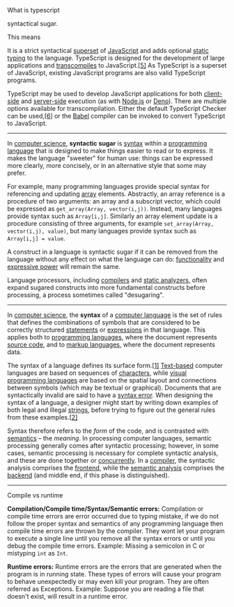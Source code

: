 What is typescript

syntactical sugar. 

This means

 It is a strict syntactical [superset](https://en.wikipedia.org/wiki/Superset) of [JavaScript](https://en.wikipedia.org/wiki/JavaScript) and adds optional [static typing](https://en.wikipedia.org/wiki/Static_typing) to the language. TypeScript is designed for the development of large applications and [transcompiles](https://en.wikipedia.org/wiki/Source-to-source_compiler) to JavaScript.[[5\]](https://en.wikipedia.org/wiki/TypeScript#cite_note-5) As TypeScript is a superset of JavaScript, existing JavaScript programs are also valid TypeScript programs.

TypeScript may be used to develop JavaScript applications for both [client-side](https://en.wikipedia.org/wiki/Client-side) and [server-side](https://en.wikipedia.org/wiki/Server-side) execution (as with [Node.js](https://en.wikipedia.org/wiki/Node.js) or [Deno](https://en.wikipedia.org/wiki/Deno_(software))). There are multiple options available for transcompilation. Either the default TypeScript Checker can be used,[[6\]](https://en.wikipedia.org/wiki/TypeScript#cite_note-6) or the [Babel](https://en.wikipedia.org/wiki/Babel_(transcompiler)) compiler can be invoked to convert TypeScript to JavaScript.

---

In [computer science](https://en.wikipedia.org/wiki/Computer_science), **syntactic sugar** is [syntax](https://en.wikipedia.org/wiki/Syntax_(programming_languages)) within a [programming language](https://en.wikipedia.org/wiki/Programming_language) that is designed to make things easier to read or to express. It makes the language "sweeter" for human use: things can be expressed more clearly, more concisely, or in an alternative style that some may prefer.

For example, many programming languages provide special syntax for referencing and updating [array](https://en.wikipedia.org/wiki/Array_data_type) elements. Abstractly, an array reference is a procedure of two arguments: an array and a subscript vector, which could be expressed as `get_array(Array, vector(i,j))`. Instead, many languages provide syntax such as `Array[i,j]`. Similarly an array element update is a procedure consisting of three arguments, for example `set_array(Array, vector(i,j), value)`, but many languages provide syntax such as `Array[i,j] = value`.

A construct in a language is syntactic sugar if it can be removed from the language without any effect on what the language can do: [functionality](https://en.wikipedia.org/wiki/Function_(engineering)) and [expressive power](https://en.wikipedia.org/wiki/Expressive_power_(computer_science)) will remain the same.

Language processors, including [compilers](https://en.wikipedia.org/wiki/Compiler) and [static analyzers](https://en.wikipedia.org/wiki/Static_program_analysis), often expand sugared constructs into more fundamental constructs before processing, a process sometimes called "desugaring".

----

In [computer science](https://en.wikipedia.org/wiki/Computer_science), the **syntax** of a [computer language](https://en.wikipedia.org/wiki/Computer_language) is the set of rules that defines the combinations of symbols that are considered to be correctly structured [statements](https://en.wikipedia.org/wiki/Statement_(computer_science)) or [expressions](https://en.wikipedia.org/wiki/Expression_(computer_science)) in that language. This applies both to [programming languages](https://en.wikipedia.org/wiki/Programming_language), where the document represents [source code](https://en.wikipedia.org/wiki/Source_code), and to [markup languages](https://en.wikipedia.org/wiki/Markup_language), where the document represents data.

The syntax of a language defines its surface form.[[1\]](https://en.wikipedia.org/wiki/Syntax_(programming_languages)#cite_note-eopl-1) [Text-based](https://en.wikipedia.org/wiki/Text-based_user_interface) computer languages are based on sequences of [characters](https://en.wikipedia.org/wiki/Character_(computing)), while [visual programming languages](https://en.wikipedia.org/wiki/Visual_programming_languages) are based on the spatial layout and connections between symbols (which may be textual or graphical). Documents that are syntactically invalid are said to have a [syntax error](https://en.wikipedia.org/wiki/Syntax_error). When designing the syntax of a language, a designer might start by writing down examples of both legal and illegal [strings](https://en.wikipedia.org/wiki/String_(computer_science)), before trying to figure out the general rules from these examples.[[2\]](https://en.wikipedia.org/wiki/Syntax_(programming_languages)#cite_note-2)

Syntax therefore refers to the *form* of the code, and is contrasted with [semantics](https://en.wikipedia.org/wiki/Semantics_(computer_science)) – the *meaning*. In processing computer languages, semantic processing generally comes after syntactic processing; however, in some cases, semantic processing is necessary for complete syntactic analysis, and these are done together or [concurrently](https://en.wikipedia.org/wiki/Concurrency_(computer_science)). In a [compiler](https://en.wikipedia.org/wiki/Compiler), the syntactic analysis comprises the [frontend](https://en.wikipedia.org/wiki/Compiler_frontend), while the [semantic analysis](https://en.wikipedia.org/wiki/Semantic_analysis_(compilers)) comprises the [backend](https://en.wikipedia.org/wiki/Compiler_backend) (and middle end, if this phase is distinguished).

____

Compile vs runtime

**Compilation/Compile time/Syntax/Semantic errors:** Compilation or compile time errors are error occurred due to typing mistake, if we do not follow the proper syntax and semantics of any programming language then compile time errors are thrown by the compiler. They wont let your program to execute a single line until you remove all the syntax errors or until you debug the compile time errors.
Example: Missing a semicolon in C or mistyping `int` as `Int`.

**Runtime errors:** Runtime errors are the errors that are generated when the program is in running state. These types of errors will cause your program to behave unexpectedly or may even kill your program. They are often referred as Exceptions.
Example: Suppose you are reading a file that doesn't exist, will result in a runtime error.



